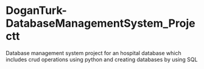# DoganTurk-DatabaseManagementSystem_Projectt
Database management system project for an hospital database which includes crud operations using python and creating databases by using SQL
